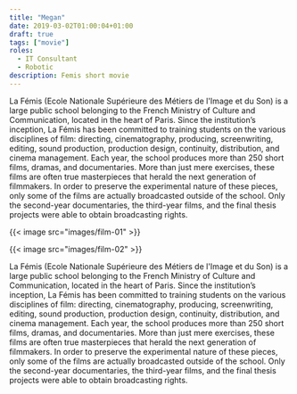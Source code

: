 ```yaml
---
title: "Megan"
date: 2019-03-02T01:00:04+01:00
draft: true
tags: ["movie"]
roles:
  - IT Consultant
  - Robotic
description: Femis short movie
---
```


La Fémis (Ecole Nationale Supérieure des Métiers de l'Image et du Son) is a large public school belonging to the French Ministry of Culture and Communication, located in the heart of Paris. Since the institution’s inception, La Fémis has been committed to training students on the various disciplines of film: directing, cinematography, producing, screenwriting, editing, sound production, production design, continuity, distribution, and cinema management. Each year, the school produces more than 250 short films, dramas, and documentaries. More than just mere exercises, these films are often true masterpieces that herald the next generation of filmmakers. In order to preserve the experimental nature of these pieces, only some of the films are actually broadcasted outside of the school. Only the second-year documentaries, the third-year films, and the final thesis projects were able to obtain broadcasting rights.

{{< image src="images/film-01" >}}

{{< image src="images/film-02" >}}

La Fémis (Ecole Nationale Supérieure des Métiers de l'Image et du Son) is a large public school belonging to the French Ministry of Culture and Communication, located in the heart of Paris. Since the institution’s inception, La Fémis has been committed to training students on the various disciplines of film: directing, cinematography, producing, screenwriting, editing, sound production, production design, continuity, distribution, and cinema management. Each year, the school produces more than 250 short films, dramas, and documentaries. More than just mere exercises, these films are often true masterpieces that herald the next generation of filmmakers. In order to preserve the experimental nature of these pieces, only some of the films are actually broadcasted outside of the school. Only the second-year documentaries, the third-year films, and the final thesis projects were able to obtain broadcasting rights.
